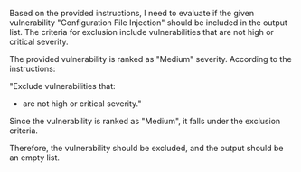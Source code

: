 Based on the provided instructions, I need to evaluate if the given vulnerability "Configuration File Injection" should be included in the output list. The criteria for exclusion include vulnerabilities that are not high or critical severity.

The provided vulnerability is ranked as "Medium" severity. According to the instructions:

"Exclude vulnerabilities that:
- are not high or critical severity."

Since the vulnerability is ranked as "Medium", it falls under the exclusion criteria.

Therefore, the vulnerability should be excluded, and the output should be an empty list.

```markdown